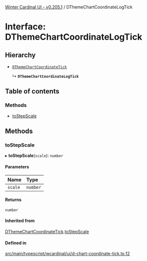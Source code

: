 [Winter Cardinal UI - v0.205.1](../index.md) / DThemeChartCoordinateLogTick

# Interface: DThemeChartCoordinateLogTick

## Hierarchy

- [`DThemeChartCoordinateTick`](DThemeChartCoordinateTick.md)

  ↳ **`DThemeChartCoordinateLogTick`**

## Table of contents

### Methods

- [toStepScale](DThemeChartCoordinateLogTick.md#tostepscale)

## Methods

### toStepScale

▸ **toStepScale**(`scale`): `number`

#### Parameters

| Name | Type |
| :------ | :------ |
| `scale` | `number` |

#### Returns

`number`

#### Inherited from

[DThemeChartCoordinateTick](DThemeChartCoordinateTick.md).[toStepScale](DThemeChartCoordinateTick.md#tostepscale)

#### Defined in

[src/main/typescript/wcardinal/ui/d-chart-coordinate-tick.ts:12](https://github.com/winter-cardinal/winter-cardinal-ui/blob/v0.205.1/src/main/typescript/wcardinal/ui/d-chart-coordinate-tick.ts#L12)
